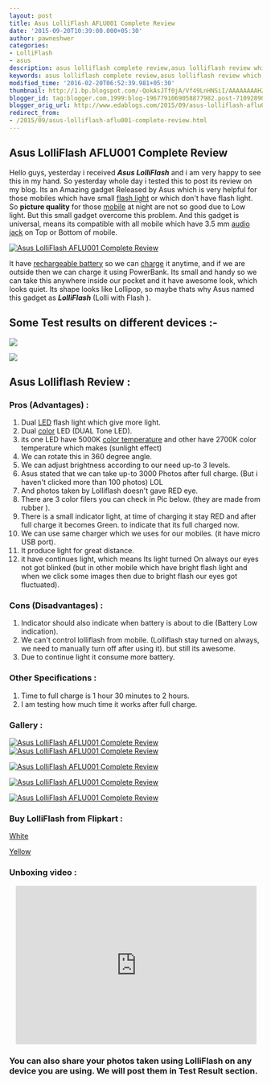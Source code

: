 ```yaml
---
layout: post
title: Asus LolliFlash AFLU001 Complete Review
date: '2015-09-20T10:39:00.000+05:30'
author: pawneshwer
categories:
- LolliFlash
- asus
description: asus lolliflash complete review,asus lolliflash review which advantages and disadvantages, facts about asus lolliflash,lolliflash unboxing video
keywords: asus lolliflash complete review,asus lolliflash review which advantages and disadvantages, facts about asus lolliflash,lolliflash unboxing video
modified_time: '2016-02-20T06:52:39.981+05:30'
thumbnail: http://1.bp.blogspot.com/-QokAsJTf0jA/Vf49LnHNSiI/AAAAAAAAH2U/NIRMusOdS9E/s72-c/Lolli1.jpg
blogger_id: tag:blogger.com,1999:blog-1967791069058877982.post-7109289083099564984
blogger_orig_url: http://www.edablogs.com/2015/09/asus-lolliflash-aflu001-complete-review.html
redirect_from:
- /2015/09/asus-lolliflash-aflu001-complete-review.html
---
```


## Asus LolliFlash AFLU001 Complete Review

Hello guys, yesterday i received _**Asus LolliFlash**_ and i am very happy to see this in my hand. So yesterday whole day i tested this to post its review on my blog. Its an Amazing gadget Released by Asus which is very helpful for those mobiles which have small [flash light](http://en.wikipedia.org/wiki/Flashlight "Flashlight") or which don't have flash light. So **picture quality** for those [mobile](http://en.wikipedia.org/wiki/Mobile_phone "Mobile phone") at night are not so good due to Low light. But this small gadget overcome this problem. And this gadget is universal, means its compatible with all mobile which have 3.5 mm [audio jack](http://en.wikipedia.org/wiki/Phone_connector_%28audio%29 "Phone connector (audio)") on Top or Bottom of mobile.

[![Asus LolliFlash AFLU001 Complete Review](http://1.bp.blogspot.com/-QokAsJTf0jA/Vf49LnHNSiI/AAAAAAAAH2U/NIRMusOdS9E/s320/Lolli1.jpg "Asus LolliFlash AFLU001 Complete Review")](http://1.bp.blogspot.com/-QokAsJTf0jA/Vf49LnHNSiI/AAAAAAAAH2U/NIRMusOdS9E/s1600/Lolli1.jpg)

It have [rechargeable battery](http://en.wikipedia.org/wiki/Rechargeable_battery "Rechargeable battery") so we can [charge](http://en.wikipedia.org/wiki/Electric_charge "Electric charge") it anytime, and if we are outside then we can charge it using PowerBank. Its small and handy so we can take this anywhere inside our pocket and it have awesome look, which looks quiet. Its shape looks like Lollipop, so maybe thats why Asus named this gadget as _**LolliFlash**_ (Lolli with Flash ).

## Some Test results on different devices :-

[![](http://4.bp.blogspot.com/-JUqnQEyHNDg/Vf5x9Sdih2I/AAAAAAAAH3M/Smel1Ude6A8/s320/P_20150920_140430.jpg)](http://4.bp.blogspot.com/-JUqnQEyHNDg/Vf5x9Sdih2I/AAAAAAAAH3M/Smel1Ude6A8/s1600/P_20150920_140430.jpg)

[![](http://1.bp.blogspot.com/-rS0Bs6hiXlI/Vf5x4Vr1fEI/AAAAAAAAH3E/gVxEx4dIXo8/s320/IMG_20150920_140331.jpg)](http://1.bp.blogspot.com/-rS0Bs6hiXlI/Vf5x4Vr1fEI/AAAAAAAAH3E/gVxEx4dIXo8/s1600/IMG_20150920_140331.jpg)


## Asus Lolliflash Review :

### Pros (Advantages) :

1.  Dual [LED](http://en.wikipedia.org/wiki/Light-emitting_diode "Light-emitting diode") flash light which give more light.
2.  Dual [color](http://en.wikipedia.org/wiki/Color "Color") LED (DUAL Tone LED).
3.  its one LED have 5000K [color temperature](http://en.wikipedia.org/wiki/Color_temperature "Color temperature") and other have 2700K color temperature which makes (sunlight effect)
4.  We can rotate this in 360 degree angle.
5.  We can adjust brightness according to our need up-to 3 levels.
6.  Asus stated that we can take up-to 3000 Photos after full charge. (But i haven't clicked more than 100 photos) LOL
7.  And photos taken by Lolliflash doesn't gave RED eye.
8.  There are 3 color filers you can check in Pic below. (they are made from rubber ).
9.  There is a small indicator light, at time of charging it stay RED and after full charge it becomes Green. to indicate that its full charged now.
10.  We can use same charger which we uses for our mobiles. (it have micro USB port).
11.  It produce light for great distance.
12.  it have continues light, which means Its light turned On always our eyes not got blinked (but in other mobile which have bright flash light and when we click some images then due to bright flash our eyes got fluctuated).

### Cons (Disadvantages) :

1.  Indicator should also indicate when battery is about to die (Battery Low indication).
2.  We can't control lolliflash from mobile. (Lolliflash stay turned on always, we need to manually turn off after using it). but still its awesome.
3.  Due to continue light it consume more battery.

### Other Specifications :

1.  Time to full charge is 1 hour 30 minutes to 2 hours.
2.  I am testing how much time it works after full charge.

### Gallery :

[![Asus LolliFlash AFLU001 Complete Review](http://2.bp.blogspot.com/-NjeC3C0i5XY/Vf49LGbb75I/AAAAAAAAH2c/woLEkq9QXDE/s320/lolli2.jpg "Asus LolliFlash AFLU001 Complete Review")](http://2.bp.blogspot.com/-NjeC3C0i5XY/Vf49LGbb75I/AAAAAAAAH2c/woLEkq9QXDE/s1600/lolli2.jpg)[![Asus LolliFlash AFLU001 Complete Review](http://3.bp.blogspot.com/-2LXX5g8GHmI/Vf49LC9jkvI/AAAAAAAAH2Y/PPmaNU3ZEC4/s320/lolli3.jpg "Asus LolliFlash AFLU001 Complete Review")](http://3.bp.blogspot.com/-2LXX5g8GHmI/Vf49LC9jkvI/AAAAAAAAH2Y/PPmaNU3ZEC4/s1600/lolli3.jpg)

[![Asus LolliFlash AFLU001 Complete Review](http://4.bp.blogspot.com/-fcMLIs1MmH0/Vf49N1Q9LmI/AAAAAAAAH2w/ovk2FDIO48s/s320/lolli4.jpg "Asus LolliFlash AFLU001 Complete Review")](http://4.bp.blogspot.com/-fcMLIs1MmH0/Vf49N1Q9LmI/AAAAAAAAH2w/ovk2FDIO48s/s1600/lolli4.jpg)

[![Asus LolliFlash AFLU001 Complete Review](http://1.bp.blogspot.com/-HlOCp3m_oP8/Vf49N-FTkOI/AAAAAAAAH24/PAMht68UiPw/s320/lolli13.jpg "Asus LolliFlash AFLU001 Complete Review")](http://1.bp.blogspot.com/-HlOCp3m_oP8/Vf49N-FTkOI/AAAAAAAAH24/PAMht68UiPw/s1600/lolli13.jpg)

[![Asus LolliFlash AFLU001 Complete Review](http://1.bp.blogspot.com/-JBI4IQfgRGI/Vf49NyDwFtI/AAAAAAAAH20/35NRTpgoayw/s320/lolli14.jpg "Asus LolliFlash AFLU001 Complete Review")](http://1.bp.blogspot.com/-JBI4IQfgRGI/Vf49NyDwFtI/AAAAAAAAH20/35NRTpgoayw/s1600/lolli14.jpg)

### Buy LolliFlash from Flipkart :

[White](http://fkrt.it/bA2!YLNN)

[Yellow](http://fkrt.it/bAv3o8NN)

### Unboxing video :

<center><iframe width="95%" height="315" src="https://www.youtube.com/embed/yhVzDqGfug8" frameborder="0" allowfullscreen=""></iframe></center>

### You can also share your photos taken using LolliFlash on any device you are using. We will post them in Test Result section.